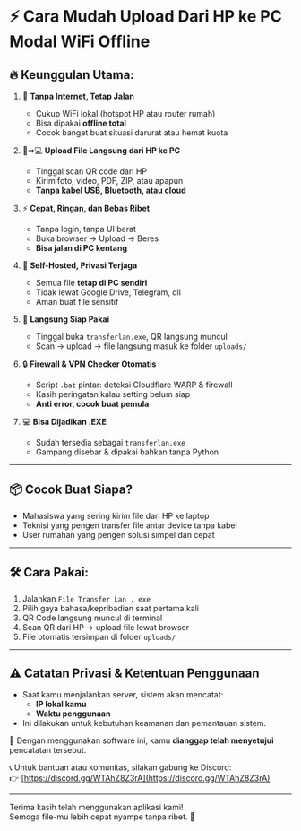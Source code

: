 # ⚡ Cara Mudah Upload Dari HP ke PC Modal WiFi Offline

## 🔥 Keunggulan Utama:

1. 🚫 **Tanpa Internet, Tetap Jalan**  
   - Cukup WiFi lokal (hotspot HP atau router rumah)  
   - Bisa dipakai **offline total**  
   - Cocok banget buat situasi darurat atau hemat kuota  

2. 📱➡💻 **Upload File Langsung dari HP ke PC**  
   - Tinggal scan QR code dari HP  
   - Kirim foto, video, PDF, ZIP, atau apapun  
   - **Tanpa kabel USB, Bluetooth, atau cloud**

3. ⚡ **Cepat, Ringan, dan Bebas Ribet**  
   - Tanpa login, tanpa UI berat  
   - Buka browser → Upload → Beres  
   - **Bisa jalan di PC kentang**

4. 🧠 **Self-Hosted, Privasi Terjaga**  
   - Semua file **tetap di PC sendiri**  
   - Tidak lewat Google Drive, Telegram, dll  
   - Aman buat file sensitif

5. 🎯 **Langsung Siap Pakai**  
   - Tinggal buka `transferlan.exe`, QR langsung muncul  
   - Scan → upload → file langsung masuk ke folder `uploads/`

6. 🔒 **Firewall & VPN Checker Otomatis**  
   - Script `.bat` pintar: deteksi Cloudflare WARP & firewall  
   - Kasih peringatan kalau setting belum siap  
   - **Anti error, cocok buat pemula**

7. 💻 **Bisa Dijadikan .EXE**  
   - Sudah tersedia sebagai `transferlan.exe`  
   - Gampang disebar & dipakai bahkan tanpa Python

---

## 📦 Cocok Buat Siapa?

- Mahasiswa yang sering kirim file dari HP ke laptop  
- Teknisi yang pengen transfer file antar device tanpa kabel  
- User rumahan yang pengen solusi simpel dan cepat  

---

## 🛠️ Cara Pakai:

1. Jalankan `File Transfer Lan . exe `
2. Pilih gaya bahasa/kepribadian saat pertama kali
3. QR Code langsung muncul di terminal
4. Scan QR dari HP → upload file lewat browser
5. File otomatis tersimpan di folder `uploads/`

---

## ⚠️ Catatan Privasi & Ketentuan Penggunaan

- Saat kamu menjalankan server, sistem akan mencatat:
  - **IP lokal kamu**
  - **Waktu penggunaan**
- Ini dilakukan untuk kebutuhan keamanan dan pemantauan sistem.

🎯 Dengan menggunakan software ini, kamu **dianggap telah menyetujui** pencatatan tersebut.

📞 Untuk bantuan atau komunitas, silakan gabung ke Discord:  
👉 [https://discord.gg/WTAhZ8Z3rA](https://discord.gg/WTAhZ8Z3rA)

---

Terima kasih telah menggunakan aplikasi kami!  
Semoga file-mu lebih cepat nyampe tanpa ribet. 🙏
